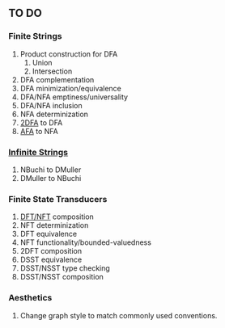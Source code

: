 ## TO DO

### Finite Strings
1. Product construction for DFA
	1. Union
	2. Intersection
2. DFA complementation
3. DFA minimization/equivalence
4. DFA/NFA emptiness/universality
5. DFA/NFA inclusion
6. NFA determinization
7. [2DFA](https://en.wikipedia.org/wiki/Two-way_finite_automaton) to DFA
8. [AFA](https://en.wikipedia.org/wiki/Alternating_finite_automaton) to NFA

### [Infinite Strings](https://en.wikipedia.org/wiki/Omega-regular_language)
1. NBuchi to DMuller
2. DMuller to NBuchi

### Finite State Transducers
1. [DFT/NFT](https://en.wikipedia.org/wiki/Finite-state_transducer) composition
2. NFT determinization
3. DFT equivalence
4. NFT functionality/bounded-valuedness
5. 2DFT composition
6. DSST equivalence
7. DSST/NSST type checking
8. DSST/NSST composition

### Aesthetics
1. Change graph style to match commonly used conventions.
